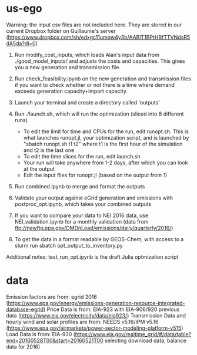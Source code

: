 # us-ego
Warning: the input csv files are not included here. They are stored in our current Dropbox folder on Guillaume's server (https://www.dropbox.com/sh/edxgc11umqw4y3b/AABlT1BPtHBfTTVNdsR5dA5da?dl=0)

1. Run modify_cost_inputs, which loads Alan's input data from ./good_model_inputs/ and adjusts the costs and capacities. This gives you a new generation and transmission file.

2. Run check_feasibility.ipynb on the new generation and transmission files if you want to check whether or not there is a time where demand exceeds generation capacity+import capacity.

3. Launch your terminal and create a directory called 'outputs'

4. Run ./launch.sh, which will run the optimization (sliced into 8 different runs)
    - To edit the limit for time and CPUs for the run, edit runopt.sh. This is what launches runopt.jl, your optimization script, and is launched by "sbatch runopt.sh t1 t2" where t1 is the first hour of the simulation and t2 is the last one
    - To edit the time slices for the run, edit launch.sh
    - Your run will take anywhere from 1-2 days, after which you can look at the output
    - Edit the input files for runopt.jl (based on the output from 1) 

6. Run combined.ipynb to merge and format the outputs

7. Validate your output against eGrid generation and emissions with postproc_opt.ipynb, which takes your combined outputs

8. If you want to compare your data to NEI 2016 data, use NEI_validation.ipynb for a monthly validation (data from ftp://newftp.epa.gov/DMDnLoad/emissions/daily/quarterly/2016/)

9. To get the data in a format readable by GEOS-Chem, with access to a slurm run sbatch opt_output_to_inventory.py

Additional notes: test_run_opt.ipynb is the draft Julia optmization script

# data

Emission factors are from: egrid 2016 (https://www.epa.gov/energy/emissions-generation-resource-integrated-database-egrid)
Price Data is from: EIA-923 with EIA-906/920 previous data (https://www.eia.gov/electricity/data/eia923/)
Transmission Data and hourly wind and solar profiles are from: NEEDS v5.16/IPM v5.16 
(https://www.epa.gov/airmarkets/power-sector-modeling-platform-v515)
Load Data is from: EIA-930 (https://www.eia.gov/realtime_grid/#/data/table?end=20160528T00&start=20160521T00 selecting download data, balance data for 2016)
